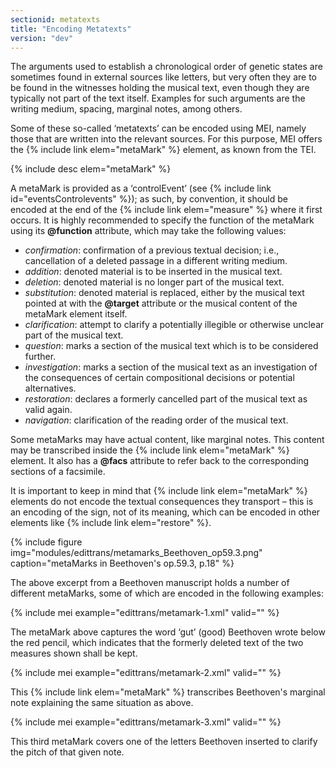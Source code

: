 ```yaml
---
sectionid: metatexts
title: "Encoding Metatexts"
version: "dev"
---
```


The arguments used to establish a chronological order of genetic states are sometimes found in external sources like letters, but very often they are to be found in the witnesses holding the musical text, even though they are typically not part of the text itself. Examples for such arguments are the writing medium, spacing, marginal notes, among others.

Some of these so-called ‘metatexts’ can be encoded using MEI, namely those that are written into the relevant sources. For this purpose, MEI offers the {% include link elem="metaMark" %} element, as known from the TEI.

{% include desc elem="metaMark" %}

A metaMark is provided as a ‘controlEvent’ (see {% include link id="eventsControlevents" %}); as such, by convention, it should be encoded at the end of the {% include link elem="measure" %} where it first occurs. It is highly recommended to specify the function of the metaMark using its **@function** attribute, which may take the following values:

* *confirmation*: confirmation of a previous textual decision; i.e., cancellation of a deleted passage in a different writing medium.
* *addition*: denoted material is to be inserted in the musical text.
* *deletion*: denoted material is no longer part of the musical text.
* *substitution*: denoted material is replaced, either by the musical text pointed at with the **@target** attribute or the musical content of the metaMark element itself.
* *clarification*: attempt to clarify a potentially illegible or otherwise unclear part of the musical text.
* *question*: marks a section of the musical text which is to be considered further.
* *investigation*: marks a section of the musical text as an investigation of the consequences of certain compositional decisions or potential alternatives.
* *restoration*: declares a formerly cancelled part of the musical text as valid again.
* *navigation*: clarification of the reading order of the musical text.

Some metaMarks may have actual content, like marginal notes. This content may be transcribed inside the {% include link elem="metaMark" %} element. It also has a **@facs** attribute to refer back to the corresponding sections of a facsimile.

It is important to keep in mind that {% include link elem="metaMark" %} elements do not encode the textual consequences they transport – this is an encoding of the sign, not of its meaning, which can be encoded in other elements like {% include link elem="restore" %}.

{% include figure img="modules/edittrans/metamarks_Beethoven_op59.3.png" caption="metaMarks in Beethoven's op.59.3, p.18" %}

The above excerpt from a Beethoven manuscript holds a number of different metaMarks, some of which are encoded in the following examples:

{% include mei example="edittrans/metamark-1.xml" valid="" %}

The metaMark above captures the word ‘gut’ (good) Beethoven wrote below the red pencil, which indicates that the formerly deleted text of the two measures shown shall be kept.

{% include mei example="edittrans/metamark-2.xml" valid="" %}

This {% include link elem="metaMark" %} transcribes Beethoven's marginal note explaining the same situation as above.

{% include mei example="edittrans/metamark-3.xml" valid="" %}

This third metaMark covers one of the letters Beethoven inserted to clarify the pitch of that given note.
